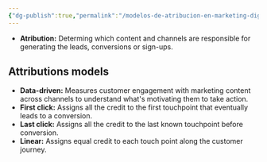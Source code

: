 ```yaml
---
{"dg-publish":true,"permalink":"/modelos-de-atribucion-en-marketing-digital/","created":"2024-03-17T18:27:25.523-05:00","updated":"2024-03-17T18:34:36.765-05:00"}
---
```


- **Atribution:** Determing which content and channels are responsible for generating the leads, conversions or sign-ups.
## Attributions models
- **Data-driven:** Measures customer engagement with marketing content across channels to understand what's motivating them to take action.
- **First click:** Assigns all the credit to the first touchpoint that eventually leads to a conversion.
- **Last click:** Assigns all the credit to the last known touchpoint before conversion.
- **Linear:** Assigns equal credit to each touch point along the customer journey.